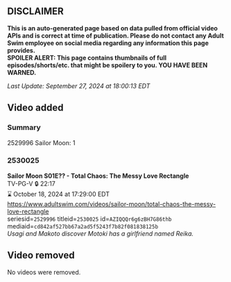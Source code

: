 ## DISCLAIMER
**This is an auto-generated page based on data pulled from official video APIs and is correct at time of publication. Please do not contact any Adult Swim employee on social media regarding any information this page provides.**  
**SPOILER ALERT: This page contains thumbnails of full episodes/shorts/etc. that might be spoilery to you. YOU HAVE BEEN WARNED.**  

_Last Update: September 27, 2024 at 18:00:13 EDT_
## Video added
### Summary
2529996 Sailor Moon: 1  
### 2530025
**Sailor Moon S01E?? - Total Chaos: The Messy Love Rectangle**  
TV-PG-V 🔒 22:17  
⌛ October 18, 2024 at 17:29:00 EDT  
https://www.adultswim.com/videos/sailor-moon/total-chaos-the-messy-love-rectangle  
seriesid=`2529996` titleid=`2530025` id=`AZIQQQr6g6zBH7G86thb` mediaid=`cd842af527bb67a2ad5f5243f7b82f081838125b`  
_Usagi and Makoto discover Motoki has a girlfriend named Reika._  
## Video removed
No videos were removed.  

